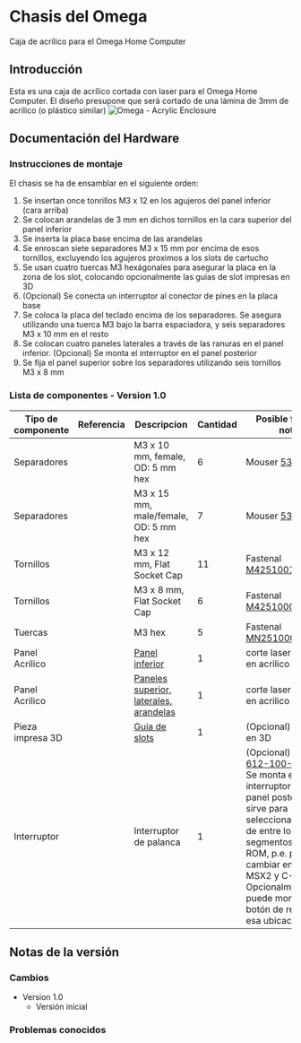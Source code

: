 # Chasis del Omega
Caja de acrílico para el Omega Home Computer

## Introducción
Esta es una caja de acrílico cortada con laser para el Omega Home Computer.
El diseño presupone que será cortado de una lámina de 3mm de acrílico (o plástico similar)
![Omega - Acrylic Enclosure](Enclosure/images/Omega_Acrylic_Enclosure.jpg)

## Documentación del Hardware

### Instrucciones de montaje

El chasis se ha de ensamblar en el siguiente orden:

1. Se insertan once tonrillos M3 x 12 en los agujeros del panel inferior (cara arriba)
2. Se colocan arandelas de 3 mm en dichos tornillos en la cara superior del panel inferior
3. Se inserta la placa base encima de las arandelas
4. Se enroscan siete separadores M3 x 15 mm por encima de esos tornillos, excluyendo los agujeros proximos a los slots de cartucho
5. Se usan cuatro tuercas M3 hexágonales para asegurar la placa en la zona de los slot, colocando opcionalmente las guias de slot impresas en 3D
6. (Opcional) Se conecta un interruptor al conector de pines en la placa base
7. Se coloca la placa del teclado encima de los separadores. Se asegura utilizando una tuerca M3 bajo la barra espaciadora, y seis separadores M3 x 10 mm en el resto
8. Se colocan cuatro paneles laterales a través de las ranuras en el panel inferior. (Opcional) Se monta el interruptor en el panel posterior
9. Se fija el panel superior sobre los separadores utilizando seis tornillos M3 x 8 mm

### Lista de componentes - Version 1.0

Tipo de componente | Referencia| Descripcion                       | Cantidad | Posible fuente y notas
------------------ | --------- | --------------------------------- | -------- | --------------------------
Separadores        |           | M3 x 10 mm, female, OD: 5 mm hex  | 6        | Mouser [534-24393](https://www.mouser.com/ProductDetail/534-24393)
Separadores        |           | M3 x 15 mm, male/female, OD: 5 mm hex  | 7   | Mouser [534-24315](https://www.mouser.com/ProductDetail/534-24315)
Tornillos          |           | M3 x 12 mm, Flat Socket Cap       | 11       | Fastenal [M42510012A40000](https://www.fastenal.com/products/details/M42510012A40000)
Tornillos          |           | M3 x 8 mm, Flat Socket Cap        | 6        | Fastenal [M42510008A40000](https://www.fastenal.com/products/details/M42510008A40000)
Tuercas            |           | M3 hex                            | 5        | Fastenal [MN2510000A20000](https://www.fastenal.com/products/details/MN2510000A20000)
Panel Acrílico     |           | [Panel inferior](Enclosure/Omega-Eco1_User.dxf) | 1 | corte laser de 3mm en acrilico
Panel Acrílico     |           | [Paneles superior, laterales, arandelas](Enclosure/Omega-Eco2_User.dxf) | 1 | corte laser de 3mm en acrilico
Pieza impresa 3D   |           | [Guia de slots](Enclosure/Omega-Slots_Guide.stl) | 1 | (Opcional) impreso en 3D
Interruptor        |           | Interruptor de palanca                | 1        | (Opcional) Mouser [612-100-A1121](https://www.mouser.com/ProductDetail/612-100-A1121). Se monta este interruptor en el panel posterior, que sirve para seleccionar la BIOS de entre los dos segmentos de la ROM, p.e. para cambiar entre BIOS MSX2 y C-BIOS. Opcionalmente, se puede montar un botón de reset en esa ubicación.

## Notas de la versión

### Cambios
* Version 1.0
  * Versión inicial

### Problemas conocidos

